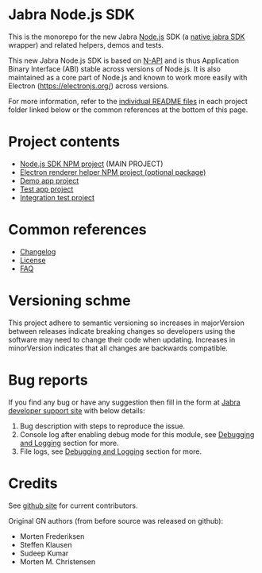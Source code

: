 # Jabra Node.js SDK

This is the monorepo for the new Jabra [Node.js](https://nodejs.org) SDK (a [native jabra SDK](https://developer.jabra.com/site/global/sdks/overview/index.gsp) wrapper) and related helpers, demos and tests.

This new Jabra Node.js SDK is based on [N-API](https://nodejs.org/api/n-api.html) and is thus Application Binary Interface (ABI) stable across versions of Node.js. It is also maintained as a core part of Node.js and known to work more easily with Electron (https://electronjs.org/) across versions. 

For more information, refer to the [individual README files](#Project-Contents) in each project folder linked below or the common references at the bottom of this page.

# Project contents
- [Node.js SDK NPM project](nodesdk/README.md) (MAIN PROJECT)
- [Electron renderer helper NPM project (optional package)](electronrendererhelper/README.md)
- [Demo app project](demoapp/README.md)
- [Test app project](testapp/README.md)
- [Integration test project](integrationtest/README.md)

# Common references
- [Changelog](CHANGELOG.md)
- [License](LICENSE.md)
- [FAQ](FAQ.md)

# Versioning schme

This project adhere to semantic versioning so increases in majorVersion between releases indicate breaking changes so developers using the software may need to change their code when updating. Increases in minorVersion indicates that all changes are backwards compatible.

# Bug reports
If you find any bug or have any suggestion then fill in the form at [Jabra developer support site](https://developer.jabra.com) with below details:

1. Bug description with steps to reproduce the issue.
2. Console log after enabling debug mode for this module, see [Debugging and Logging](nodesdk/README.md#debugging-and-logging) section for more.
3. File logs, see [Debugging and Logging](nodesdk/README.md#debugging-and-logging) section for more.

# Credits

See [github site](https://github.com/gnaudio/jabra-node-sdk/graphs/contributors) for current contributors.

Original GN authors (from before source was released on github):
- Morten Frederiksen
- Steffen Klausen
- Sudeep Kumar
- Morten M. Christensen

